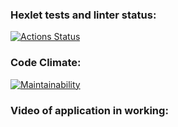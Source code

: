 ### Hexlet tests and linter status:
[![Actions Status](https://github.com/nosopirochka/java-project-71/actions/workflows/hexlet-check.yml/badge.svg)](https://github.com/nosopirochka/java-project-71/actions)
### Code Climate:
[![Maintainability](https://api.codeclimate.com/v1/badges/a8c383d735d155acb10a/maintainability)](https://codeclimate.com/github/nosopirochka/java-project-71/maintainability)
### Video of application in working:
<script src="https://asciinema.org/a/pVP2A0kqnzek9WcOhlhNvnRxd.js" id="asciicast-649360" async="true"></script>
